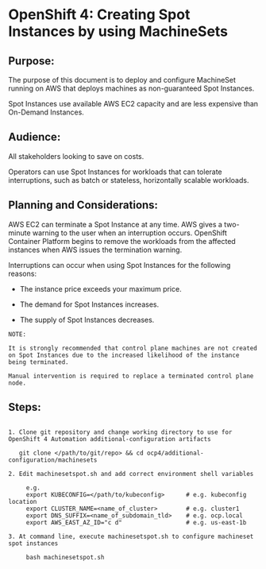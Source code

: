 # OpenShift 4: Creating Spot Instances by using MachineSets

## Purpose:

The purpose of this document is to deploy and configure MachineSet running on AWS that deploys machines as non-guaranteed Spot Instances. 

Spot Instances use available AWS EC2 capacity and are less expensive than On-Demand Instances.

## Audience:
All stakeholders looking to save on costs.

Operators can use Spot Instances for workloads that can tolerate interruptions, such as batch or stateless, horizontally scalable workloads.

## Planning and Considerations:
AWS EC2 can terminate a Spot Instance at any time. 
AWS gives a two-minute warning to the user when an interruption occurs. OpenShift Container Platform begins to remove the workloads from the affected instances when AWS issues the termination warning.

Interruptions can occur when using Spot Instances for the following reasons:

* The instance price exceeds your maximum price.

* The demand for Spot Instances increases.

* The supply of Spot Instances decreases.

```
NOTE: 	

It is strongly recommended that control plane machines are not created on Spot Instances due to the increased likelihood of the instance being terminated. 

Manual intervention is required to replace a terminated control plane node.
```

## Steps:

```

1. Clone git repository and change working directory to use for OpenShift 4 Automation additional-configuration artifacts
  
   git clone </path/to/git/repo> && cd ocp4/additional-configuration/machinesets

2. Edit machinesetspot.sh and add correct environment shell variables

     e.g.
     export KUBECONFIG=</path/to/kubeconfig>      # e.g. kubeconfig location
     export CLUSTER_NAME=<name_of_cluster>        # e.g. cluster1
     export DNS_SUFFIX=<name_of_subdomain_tld>    # e.g. ocp.local
     export AWS_EAST_AZ_ID="c d"                  # e.g. us-east-1b

3. At command line, execute machinesetspot.sh to configure machineset spot instances

     bash machinesetspot.sh

```